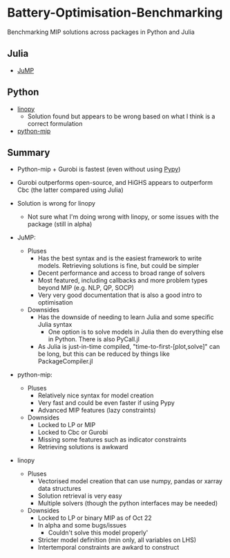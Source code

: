 # Battery-Optimisation-Benchmarking
Benchmarking MIP solutions across packages in Python and Julia

## Julia
- [JuMP](https://github.com/UNSW-CEEM/Battery-Optimisation-Benchmarking/blob/master/battery_optimisation_benchmarking/julia/jump.ipynb)

## Python
- [linopy](https://github.com/UNSW-CEEM/Battery-Optimisation-Benchmarking/blob/master/battery_optimisation_benchmarking/python/linopy.ipynb)
  - Solution found but appears to be wrong based on what I think is a correct formulation
- [python-mip](https://github.com/UNSW-CEEM/Battery-Optimisation-Benchmarking/blob/master/battery_optimisation_benchmarking/python/mip.ipynb)

## Summary
- Python-mip + Gurobi is fastest (even without using [Pypy](https://docs.python-mip.com/en/latest/install.html#pypy-installation-optional))
- Gurobi outperforms open-source, and HiGHS appears to outperform Cbc (the latter compared using Julia)
- Solution is wrong for linopy
  - Not sure what I'm doing wrong with linopy, or some issues with the package (still in alpha)

- JuMP:
  - Pluses
    - Has the best syntax and is the easiest framework to write models. Retrieving solutions is fine, but could be simpler
    - Decent performance and access to broad range of solvers
    - Most featured, including callbacks and more problem types beyond MIP (e.g. NLP, QP, SOCP)
    - Very very good documentation that is also a good intro to optimisation
  - Downsides
    - Has the downside of needing to learn Julia and some specific Julia syntax
      - One option is to solve models in Julia then do everything else in Python. There is also PyCall.jl
    - As Julia is just-in-time compiled, "time-to-first-[plot,solve]" can be long, but this can be reduced by things like PackageCompiler.jl

- python-mip:
  - Pluses
    - Relatively nice syntax for model creation
    - Very fast and could be even faster if using Pypy
    - Advanced MIP features (lazy constraints)
  - Downsides
    - Locked to LP or MIP
    - Locked to Cbc or Gurobi
    - Missing some features such as indicator constraints
    - Retrieving solutions is awkward
    
- linopy
  - Pluses
    - Vectorised model creation that can use numpy, pandas or xarray data structures
    - Solution retrieval is very easy
    - Multiple solvers (though the python interfaces may be needed)
  - Downsides
    - Locked to LP or binary MIP as of Oct 22
    - In alpha and some bugs/issues
      - Couldn't solve this model properly'
    - Stricter model definition (min only, all variables on LHS)
    - Intertemporal constraints are awkard to construct
    
